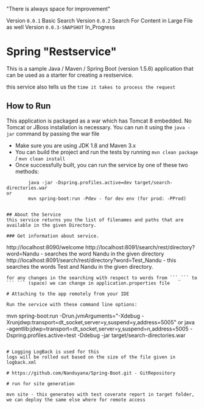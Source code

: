 "There is always space for improvement"

Version ```0.0.1``` Basic Search
Version ```0.0.2``` Search For Content in Large File as well
Version ```0.0.3-SNAPSHOT``` In_Progress

# Spring "Restservice"

This is a sample Java / Maven / Spring Boot (version 1.5.6) application that can be used as a starter for creating a restservice.

this service also tells us the ```time it takes to process the request```

## How to Run 

This application is packaged as a war which has Tomcat 8 embedded. No Tomcat or JBoss installation is necessary. You can run it using the ```java -jar``` command by passing the war file
 
* Make sure you are using JDK 1.8 and Maven 3.x
* You can build the project and run the tests by running ```mvn clean package``` / ```mvn clean install```
* Once successfully built, you can run the service by one of these two methods:
```
        java -jar -Dspring.profiles.active=dev target/search-directories.war
or
        mvn spring-boot:run -Pdev - for dev env (for prod: -PProd)
        

## About the Service
this service returns you the list of filenames and paths that are available in the given Directory.

### Get information about service.

```
http://localhost:8090/welcome
http://localhost:8091/search/rest/directory?word=Nandu - searches the word Nandu in the given directory
http://localhost:8091/search/rest/directory?word=Test_Nandu - this searches the words Test and Nandu in the given directory.
```
for any changes in the searching with respect to words from ```_``` to ``` ``` (space) we can change in application.properties file 

# Attaching to the app remotely from your IDE

Run the service with these command line options:

```
mvn spring-boot:run -Drun.jvmArguments="-Xdebug -Xrunjdwp:transport=dt_socket,server=y,suspend=y,address=5005"
or
java -agentlib:jdwp=transport=dt_socket,server=y,suspend=n,address=5005 -Dspring.profiles.active=test -Ddebug -jar target/search-directories.war
```

# Logging LogBack is used for this
logs will be rolled out based on the size of the file given in logback.xml

# https://github.com/Nanduyana/Spring-Boot.git - GitRepository

# run for site generation 

mvn site - this generates with test coverate report in target folder, we can deploy the same else where for remote access





